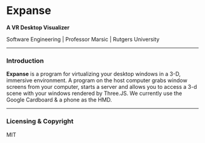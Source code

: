 # Expanse
**A VR Desktop Visualizer**

Software Engineering | Professor Marsic | Rutgers University

---

### Introduction

__Expanse__ is a program for virtualizing your desktop windows in a 3-D, immersive environment. A program on the host computer grabs window screens from your computer, starts a server and allows you to access a 3-d scene with your windows rendered by Three.JS. We currently use the Google Cardboard & a phone as the HMD.

---

### Licensing & Copyright

MIT
